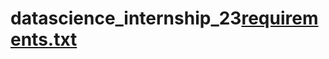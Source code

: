 # datascience_internship_23[requirements.txt](https://github.com/BEKKAMSHIVA/datascience_internship_23/files/10838517/requirements.txt)
